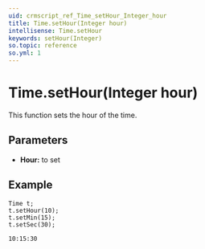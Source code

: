 ```yaml
---
uid: crmscript_ref_Time_setHour_Integer_hour
title: Time.setHour(Integer hour)
intellisense: Time.setHour
keywords: setHour(Integer)
so.topic: reference
so.yml: 1
---
```


# Time.setHour(Integer hour)

This function sets the hour of the time.

## Parameters

* **Hour:** to set

## Example

    Time t;
    t.setHour(10);
    t.setMin(15);
    t.setSec(30);
   
    10:15:30
